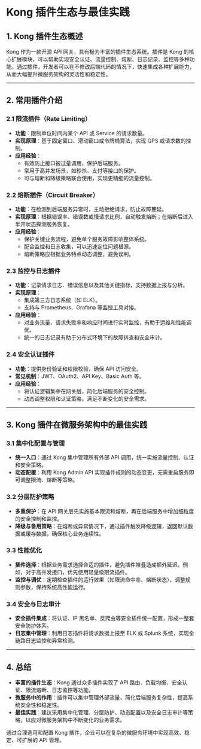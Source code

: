 # Kong 插件生态与最佳实践

## 1. Kong 插件生态概述

Kong 作为一款开源 API 网关，具有极为丰富的插件生态系统。插件是 Kong 的核心扩展模块，可以帮助实现安全认证、流量控制、熔断、日志记录、监控等多种功能。通过插件，开发者可以在不修改后端代码的情况下，快速集成各种扩展能力，从而大幅提升微服务架构的灵活性和稳定性。

---

## 2. 常用插件介绍

### 2.1 限流插件（Rate Limiting）
- **功能**：限制单位时间内某个 API 或 Service 的请求数量。
- **实现原理**：基于固定窗口、滑动窗口或令牌桶算法，实现 QPS 或请求数的控制。
- **应用经验**：
    - 有效防止接口被过量调用，保护后端服务。
    - 常用于高并发场景，如秒杀、支付等接口的保护。
    - 可与熔断和降级策略联合使用，实现更精细的流量控制。

### 2.2 熔断插件（Circuit Breaker）
- **功能**：在检测到后端服务异常时，主动拒绝请求，防止故障蔓延。
- **实现原理**：根据错误率、错误数或慢请求比例，自动触发熔断；在熔断后进入半开状态探测服务恢复。
- **应用经验**：
    - 保护关键业务流程，避免单个服务故障影响整体系统。
    - 配合监控和日志收集，可以迅速定位问题根源。
    - 熔断策略应根据业务特点动态调整，避免误判。

### 2.3 监控与日志插件
- **功能**：记录请求日志、错误信息以及其他关键指标，支持数据上报与分析。
- **实现原理**：
    - 集成第三方日志系统（如 ELK）。
    - 支持与 Prometheus、Grafana 等监控工具对接。
- **应用经验**：
    - 对业务流量、请求失败率和响应时间进行实时监控，有助于运维和性能调优。
    - 统一的日志记录有助于分布式环境下的故障排查和安全审计。

### 2.4 安全认证插件
- **功能**：提供身份验证和权限校验，确保 API 访问安全。
- **常见机制**：JWT、OAuth2、API Key、Basic Auth 等。
- **应用经验**：
    - 将认证逻辑集中在网关层，简化后端服务的安全控制。
    - 动态调整权限和认证策略，满足不断变化的安全需求。

---

## 3. Kong 插件在微服务架构中的最佳实践

### 3.1 集中化配置与管理
- **统一入口**：通过 Kong 集中管理所有外部 API 调用，统一实施流量控制、认证和安全策略。
- **动态配置**：利用 Kong Admin API 实现插件规则的动态变更，无需重启服务即可调整限流、熔断等策略。

### 3.2 分层防护策略
- **多重保护**：在 API 网关层先实施基本限流和熔断，再在后端服务中增加细粒度的安全控制和监控。
- **降级与备用策略**：在熔断或异常情况下，通过插件触发降级逻辑，返回默认数据或缓存数据，确保核心业务连续性。

### 3.3 性能优化
- **插件选择**：根据业务需求选择合适的插件，避免插件堆叠造成额外延迟。例如，对于高并发接口，优先使用轻量级限流插件。
- **监控与调优**：定期检查插件的运行效果（如限流命中率、熔断状态），调整规则参数，保持系统高性能运行。

### 3.4 安全与日志审计
- **安全插件集成**：将认证、IP 黑名单、反爬虫等安全插件统一配置，形成一整套安全防护体系。
- **日志集中管理**：利用日志插件将请求数据上报至 ELK 或 Splunk 系统，实现全链路日志监控和异常检测。

---

## 4. 总结

- **丰富的插件生态**：Kong 通过众多插件实现了 API 路由、负载均衡、安全认证、限流熔断、日志监控等功能。
- **微服务中的作用**：插件可以集中管理外部流量，简化后端服务复杂性，提高系统安全性和稳定性。
- **最佳实践**：建议采用集中化管理、分层防护、动态配置以及安全日志审计等策略，以应对微服务架构中不断变化的业务需求。

通过合理选用和配置 Kong 插件，企业可以在复杂的微服务环境中实现高效、稳定、可扩展的 API 管理。